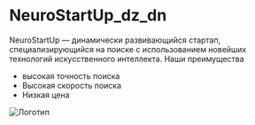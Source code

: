 # NeuroStartUp_dz_dn
NeuroStartUp — динамически развивающийся стартап, специализирующийся на поиске с использованием новейших технологий искусственного интеллекта. Наши преимущества
* высокая точность поиска
* Высокая скорость поиска
* Низкая цена


![Логотип](https://github.com/netology-ds-team/git-homeworks/blob/main/1_self/logo.png)